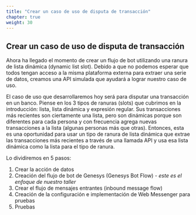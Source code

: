 ```yaml
---
title: "Crear un caso de uso de disputa de transacción"
chapter: true
weight: 30
---
```


## Crear un caso de uso de disputa de transacción

Ahora ha llegado el momento de crear un flujo de bot utilizando una ranura de lista dinámica (dynamic list slot). Debido a que no podemos esperar que todos tengan acceso a la misma plataforma externa para extraer una serie de datos, creamos una API simulada que ayudará a lograr nuestro caso de uso.

El caso de uso que desarrollaremos hoy será para disputar una transacción en un banco. Piense en los 3 tipos de ranuras (slots) que cubrimos en la introducción: lista, lista dinámica y expresión regular. Sus transacciones más recientes son ciertamente una lista, pero son dinámicas porque son diferentes para cada persona y con frecuencia agrega nuevas transacciones a la lista (algunas personas más que otras). Entonces, esta es una oportunidad para usar un tipo de ranura de lista dinámica que extrae las transacciones más recientes a través de una llamada API y usa esa lista dinámica como la lista para el tipo de ranura.

Lo dividiremos en 5 pasos: 

1. Crear la acción de datos
2. Creación del flujo de bot de Genesys (Genesys Bot Flow) - *este es el enfoque de nuestro taller*
3. Crear el flujo de mensajes entrantes (inbound message flow)
4. Creación de la configuración e implementación de Web Messenger para pruebas
5. Pruebas